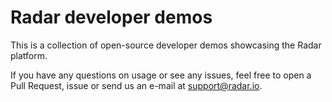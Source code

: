 # Radar developer demos

This is a collection of open-source developer demos showcasing the
Radar platform. 

If you have any questions on usage or see any issues, feel free to open
a Pull Request, issue or send us an e-mail at support@radar.io.

